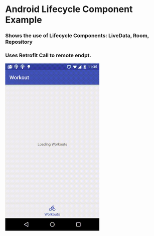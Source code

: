 # Android Lifecycle Component Example

### Shows the use of Lifecycle Components: LiveData, Room, Repository
### Uses Retrofit Call to remote endpt.

![Alt Text](https://github.com/gkhera12/android-arch-component-example/blob/master/screenshots/Workout-example.gif)
